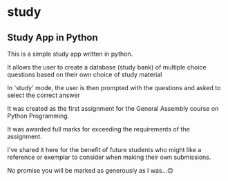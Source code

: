# study
<h2>Study App in Python</h2>
<p>This is a simple study app written in python.</p>
<p>It allows the user to create a database (study bank) of multiple choice questions based on their own choice of study material</p>
<p>In 'study' mode, the user is then prompted with the questions and asked to select the correct answer</p>
<p>It was created as the first assignment for the General Assembly course on Python Programming.</p>
<p>It was awarded full marks for exceeding the requirements of the assignment.</p>
<p>I've shared it here for the benefit of future students who might like a reference or exemplar to consider when making their own submissions.</p>
<p>No promise you will be marked as generously as I was...😊</p>
